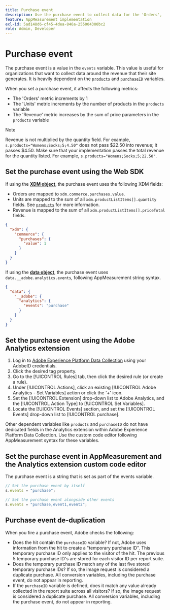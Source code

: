 ```yaml
---
title: Purchase event
description: Use the purchase event to collect data for the 'Orders', 'Units', and 'Revenue' metrics.
feature: AppMeasurement implementation
exl-id: 5ad148d6-cf45-4dea-846a-255004300bc2
role: Admin, Developer
---
```

# Purchase event

The purchase event is a value in the `events` variable. This value is useful for organizations that want to collect data around the revenue that their site generates. It is heavily dependent on the [`products`](../products.md) and [`purchaseID`](../purchaseid.md) variables.

When you set a purchase event, it affects the following metrics:

* The 'Orders' metric increments by 1
* The 'Units' metric increments by the number of products in the `products` variable
* The 'Revenue' metric increases by the sum of price parameters in the `products` variable

>[!NOTE]
>
>Revenue is not multiplied by the quantity field. For example, `s.products="Womens;Socks;5;4.50"` does not pass $22.50 into revenue; it passes $4.50. Make sure that your implementation passes the total revenue for the quantity listed. For example, `s.products="Womens;Socks;5;22.50"`.

## Set the purchase event using the Web SDK

If using the [**XDM object**](/help/implement/aep-edge/xdm-var-mapping.md), the purchase event uses the following XDM fields:

* Orders are mapped to `xdm.commerce.purchases.value`.
* Units are mapped to the sum of all `xdm.productListItems[].quantity` fields. See [`products`](../products.md) for more information.
* Revenue is mapped to the sum of all `xdm.productListItems[].priceTotal` fields.

```json
{
  "xdm": {
    "commerce": {
      "purchases": {
        "value": 1
      }
    }
  }
}
```

If using the [**data object**](/help/implement/aep-edge/data-var-mapping.md), the purchase event uses `data.__adobe.analytics.events`, following AppMeasurement string syntax.

```json
{
  "data": {
    "__adobe": {
      "analytics": {
        "events": "purchase"
      }
    }
  }
}
```

## Set the purchase event using the Adobe Analytics extension

1. Log in to [Adobe Experience Platform Data Collection](https://experience.adobe.com/data-collection) using your AdobeID credentials.
2. Click the desired tag property.
3. Go to the [!UICONTROL Rules] tab, then click the desired rule (or create a rule).
4. Under [!UICONTROL Actions], click an existing [!UICONTROL Adobe Analytics - Set Variables] action or click the '+' icon.
5. Set the [!UICONTROL Extension] drop-down list to Adobe Analytics, and the [!UICONTROL Action Type] to [!UICONTROL Set Variables].
6. Locate the [!UICONTROL Events] section, and set the [!UICONTROL Events] drop-down list to [!UICONTROL purchase].

Other dependent variables like `products` and `purchaseID` do not have dedicated fields in the Analytics extension within Adobe Experience Platform Data Collection. Use the custom code editor following AppMeasurement syntax for these variables.

## Set the purchase event in AppMeasurement and the Analytics extension custom code editor

The purchase event is a string that is set as part of the events variable.

```js
// Set the purchase event by itself
s.events = "purchase";

// Set the purchase event alongside other events
s.events = "purchase,event1,event2";
```

## Purchase event de-duplication

When you fire a purchase event, Adobe checks the following:

* Does the hit contain the `purchaseID` variable? If not, Adobe uses information from the hit to create a "temporary purchase ID". This temporary purchase ID only applies to the visitor of the hit. The previous 5 temporary purchase ID's are stored for each visitor ID per report suite.
* Does the temporary purchase ID match any of the last five stored temporary purchase IDs? If so, the image request is considered a duplicate purchase. All conversion variables, including the purchase event, do not appear in reporting.
* If the `purchaseID` variable is defined, does it match any value already collected in the report suite across all visitors? If so, the image request is considered a duplicate purchase. All conversion variables, including the purchase event, do not appear in reporting.
